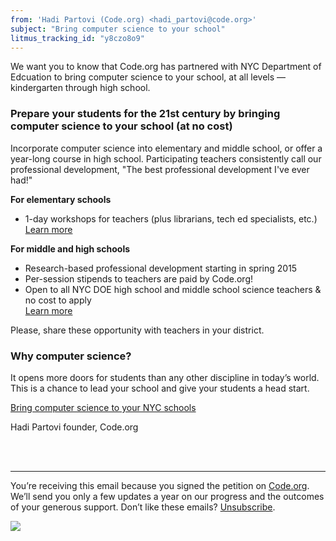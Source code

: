 ```yaml
---
from: 'Hadi Partovi (Code.org) <hadi_partovi@code.org>'
subject: "Bring computer science to your school"
litmus_tracking_id: "y8czo8o9"
---
```


We want you to know that Code.org has partnered with NYC Department of Edcuation to bring computer science to your school, at all levels — kindergarten through high school. 

### Prepare your students for the 21st century by bringing computer science to your school (at no cost)

Incorporate computer science into elementary and middle school, or offer a year-long course in high school.  Participating teachers consistently call our professional development, "The best professional development I've ever had!"

**For elementary schools**<br />

- 1-day workshops for teachers (plus librarians, tech ed specialists, etc.) [Learn more](https://code.org/educate/nyc/)

**For middle and high schools**<br />

- Research-based professional development starting in spring 2015
- Per-session stipends to teachers are paid by Code.org!
- Open to all NYC DOE high school and middle school science teachers & no cost to apply<br />
[Learn more](https://code.org/educate/nyc/)

Please, share these opportunity with teachers in your district. 

### Why computer science?
It opens more doors for students than any other discipline in today’s world. This is a chance to lead your school and give your students a head start.

[Bring computer science to your NYC schools](https://code.org/educate/nyc/)





Hadi Partovi
founder, Code.org




<br />
<br />

<hr/>

You’re receiving this email because you signed the petition on [Code.org](https://code.org/). We’ll send you only a few updates a year on our progress and the outcomes of your generous support. Don’t like these emails? [Unsubscribe](<%= unsubscribe_link %>).

![](<%= tracking_pixel %>)

